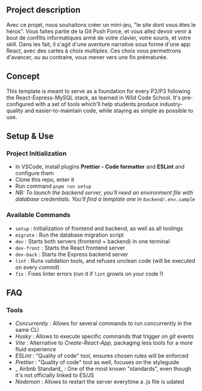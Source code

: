 ## Project description

Avec ce projet, nous souhaitons créer un mini-jeu, "le site dont vous êtes le héros".
Vous faites partie de la Git Push Force, et vous allez devoir venir à bout de conflits informatiques armé de votre clavier, votre souris, et votre skill.
Dans les fait, il s'agit d'une aventure narrative sous forme d'une app React, avec des cartes à choix multiples.
Ces choix vous permettrons d'avancer, ou au contraire, vous mener vers une fin prématurée.

## Concept

This template is meant to serve as a foundation for every P2/P3 following the React-Express-MySQL stack, as learned in Wild Code School.
It's pre-configured with a set of tools which'll help students produce industry-quality and easier-to-maintain code, while staying as simple as possible to use.

## Setup & Use

### Project Initialization

- In VSCode, install plugins **Prettier - Code formatter** and **ESLint** and configure them
- Clone this repo, enter it
- Run command `pnpm run setup`
- _NB: To launch the backend server, you'll need an environment file with database credentials. You'll find a template one in `backend/.env.sample`_

### Available Commands

- `setup` : Initialization of frontend and backend, as well as all toolings
- `migrate` : Run the database migration script
- `dev` : Starts both servers (frontend + backend) in one terminal
- `dev-front` : Starts the React frontend server
- `dev-back` : Starts the Express backend server
- `lint` : Runs validation tools, and refuses unclean code (will be executed on every _commit_)
- `fix` : Fixes linter errors (run it if `lint` growls on your code !)

## FAQ

### Tools

- _Concurrently_ : Allows for several commands to run concurrently in the same CLI
- _Husky_ : Allows to execute specific commands that trigger on _git_ events
- _Vite_ : Alternative to _Create-React-App_, packaging less tools for a more fluid experience
- _ESLint_ : "Quality of code" tool, ensures chosen rules will be enforced
- _Prettier_ : "Quality of code" tool as well, focuses on the styleguide
- _ Airbnb Standard_ : One of the most known "standards", even though it's not officially linked to ES/JS
- _Nodemon_ : Allows to restart the server everytime a .js file is udated

